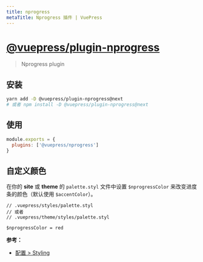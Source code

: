 ```yaml
---
title: nprogress
metaTitle: Nprogress 插件 | VuePress
---
```


# [@vuepress/plugin-nprogress](https://github.com/vuejs/vuepress/tree/master/packages/%40vuepress/plugin-nprogress)

> Nprogress plugin

## 安装

```bash
yarn add -D @vuepress/plugin-nprogress@next
# 或者 npm install -D @vuepress/plugin-nprogress@next
```

## 使用

```javascript
module.exports = {
  plugins: ['@vuepress/nprogress']
}
```

## 自定义颜色

在你的 __site__ 或 __theme__ 的 `palette.styl` 文件中设置 `$nprogressColor` 来改变进度条的颜色（默认使用 `$accentColor`）。

```stylus
// .vuepress/styles/palette.styl
// 或者
// .vuepress/theme/styles/palette.styl

$nprogressColor = red
```

**参考：**

- [配置 > Styling](../../config/README.md#styling)
